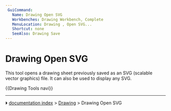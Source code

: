 ```yaml
---
 GuiCommand:
   Name: Drawing Open SVG
   Workbenches: Drawing Workbench, Complete
   MenuLocation: Drawing , Open SVG...
   Shortcut: none
   SeeAlso: Drawing Save
---
```


# Drawing Open SVG

This tool opens a drawing sheet previously saved as an SVG (scalable vector graphics) file. It can also be used to display any SVG.







 {{Drawing Tools navi}}



---
⏵ [documentation index](../README.md) > [Drawing](Category_Drawing.md) > Drawing Open SVG
